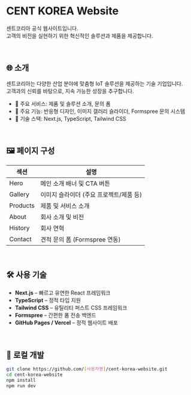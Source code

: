 # CENT KOREA Website

센트코리아 공식 웹사이트입니다.  
고객의 비전을 실현하기 위한 혁신적인 솔루션과 제품을 제공합니다.

<br/>

## 🌐 소개

센트코리아는 다양한 산업 분야에 맞춤형 IoT 솔루션을 제공하는 기술 기업입니다.  
고객과의 신뢰를 바탕으로, 지속 가능한 성장을 추구합니다.

- 📍 주요 서비스: 제품 및 솔루션 소개, 문의 폼
- 💼 주요 기능: 반응형 디자인, 이미지 갤러리 슬라이더, Formspree 문의 시스템
- 🚀 기술 스택: Next.js, TypeScript, Tailwind CSS

<br/>

## 🖼️ 페이지 구성

| 섹션 | 설명 |
|------|------|
| Hero | 메인 소개 배너 및 CTA 버튼 |
| Gallery | 이미지 슬라이더 (주요 프로젝트/제품 등) |
| Products | 제품 및 서비스 소개 |
| About | 회사 소개 및 비전 |
| History | 회사 연혁 |
| Contact | 견적 문의 폼 (Formspree 연동) |

<br/>

## 🛠️ 사용 기술

- **Next.js** – 빠르고 유연한 React 프레임워크
- **TypeScript** – 정적 타입 지원
- **Tailwind CSS** – 유틸리티 퍼스트 CSS 프레임워크
- **Formspree** – 간편한 폼 전송 백엔드
- **GitHub Pages / Vercel** – 정적 웹사이트 배포

<br/>

## 🧪 로컬 개발

```bash
git clone https://github.com/[사용자명]/cent-korea-website.git
cd cent-korea-website
npm install
npm run dev
